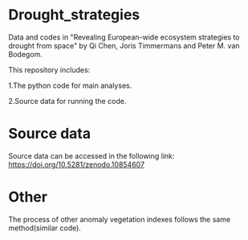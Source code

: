 # Drought_strategies
Data and codes in "Revealing European-wide ecosystem strategies to drought from space" by Qi Chen, Joris Timmermans and Peter M. van Bodegom.

This repository includes:

1.The python code for main analyses.

2.Source data for running the code.

# Source data
Source data can be accessed in the following link:
https://doi.org/10.5281/zenodo.10854607

# Other
The process of other anomaly vegetation indexes follows the same method(similar code).
